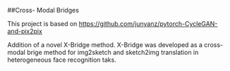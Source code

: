 ##Cross- Modal Bridges

This project is based on 
https://github.com/junyanz/pytorch-CycleGAN-and-pix2pix

Addition of a novel X-Bridge method. X-Bridge was developed as a cross-modal brige method for img2sketch and sketch2img translation in heterogeneous face recognition taks.
